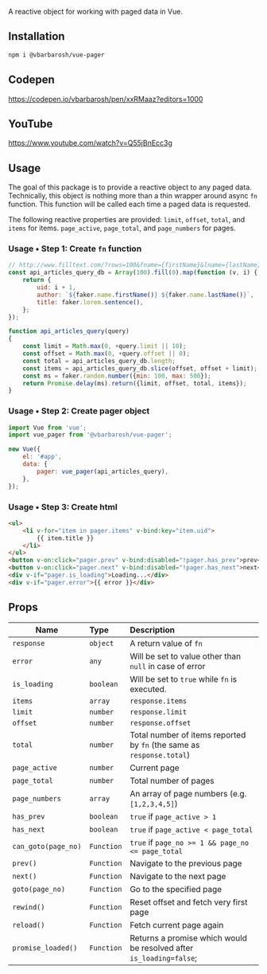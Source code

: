 A reactive object for working with paged data in Vue.

## Installation

```sh
npm i @vbarbarosh/vue-pager
```

## Codepen

https://codepen.io/vbarbarosh/pen/xxRMaaz?editors=1000

## YouTube

https://www.youtube.com/watch?v=Q55jBnEcc3g

## Usage

The goal of this package is to provide a reactive
object to any paged data. Technically, this object
is nothing more than a thin wrapper around async
`fn` function. This function will be called each
time a paged data is requested.

The following reactive properties are provided: `limit`,
`offset`, `total`, and `items` for items. `page_active`,
`page_total`, and `page_numbers` for pages.

### Usage • Step 1: Create `fn` function

```javascript
// http://www.filltext.com/?rows=100&fname={firstName}&lname={lastName}&tel={phone|format}&address={streetAddress}&city={city}&state={usState|abbr}&zip={zip}&pretty=true
const api_articles_query_db = Array(100).fill(0).map(function (v, i) {
    return {
        uid: i + 1,
        author: `${faker.name.firstName()} ${faker.name.lastName()}`,
        title: faker.lorem.sentence(),
    };
});

function api_articles_query(query)
{
    const limit = Math.max(0, +query.limit || 10);
    const offset = Math.max(0, +query.offset || 0);
    const total = api_articles_query_db.length;
    const items = api_articles_query_db.slice(offset, offset + limit);
    const ms = faker.random.number({min: 100, max: 500});
    return Promise.delay(ms).return({limit, offset, total, items});
}
```

### Usage • Step 2: Create pager object

```javascript
import Vue from 'vue';
import vue_pager from '@vbarbarosh/vue-pager';

new Vue({
    el: '#app',
    data: {
        pager: vue_pager(api_articles_query),
    },
});
```

### Usage • Step 3: Create html

```html
<ul>
    <li v-for="item in pager.items" v-bind:key="item.uid">
        {{ item.title }}
    </li>
</ul>
<button v-on:click="pager.prev" v-bind:disabled="!pager.has_prev">prev</button>
<button v-on:click="pager.next" v-bind:disabled="!pager.has_next">next</button>
<div v-if="pager.is_loading">Loading...</div>
<div v-if="pager.error">{{ error }}</div>
```

## Props

| Name | Type | Description
| --- | :--- | :---
| `response`          | `object` | A return value of `fn`
| `error`             | `any` | Will be set to value other than `null` in case of error
| `is_loading`        | `boolean` | Will be set to `true` while `fn` is executed.
| `items`             | `array` | `response.items`
| `limit`             | `number` | `response.limit`
| `offset`            | `number` | `response.offset`
| `total`             | `number` | Total number of items reported by `fn` (the same as `response.total`)
| `page_active`       | `number` | Current page
| `page_total`        | `number` | Total number of pages
| `page_numbers`      | `array` | An array of page numbers (e.g. `[1,2,3,4,5]`)
| `has_prev`          | `boolean` | `true` if `page_active > 1`
| `has_next`          | `boolean` | `true` if `page_active < page_total`
| `can_goto(page_no)` | `Function` | `true` if `page_no >= 1 && page_no <= page_total`
| `prev()`            | `Function` | Navigate to the previous page
| `next()`            | `Function` | Navigate to the next page
| `goto(page_no)`     | `Function` | Go to the specified page
| `rewind()`          | `Function` | Reset offset and fetch very first page
| `reload()`          | `Function` | Fetch current page again
| `promise_loaded()`  | `Function` | Returns a promise which would be resolved after `is_loading=false`;
